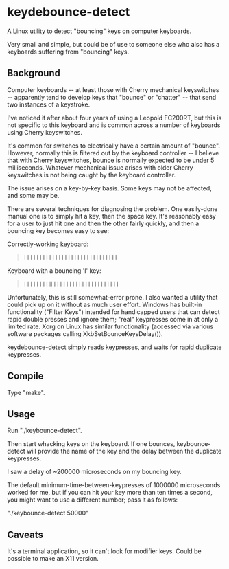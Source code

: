 # keydebounce-detect

A Linux utility to detect "bouncing" keys on computer keyboards.

Very small and simple, but could be of use to someone else who also has a keyboards suffering from "bouncing" keys.

## Background

Computer keyboards -- at least those with Cherry mechanical
keyswitches -- apparently tend to develop keys that "bounce" or
"chatter" -- that send two instances of a keystroke.

I've noticed it after about four years of using a Leopold FC200RT, but
this is not specific to this keyboard and is common across a number of
keyboards using Cherry keyswitches.

It's common for switches to electrically have a certain amount of
"bounce".  However, normally this is filtered out by the keyboard
controller -- I believe that with Cherry keyswitches, bounce is
normally expected to be under 5 milliseconds.  Whatever mechanical
issue arises with older Cherry keyswitches is not being caught by the
keyboard controller.

The issue arises on a key-by-key basis.  Some keys may not be
affected, and some may be.

There are several techniques for diagnosing the problem.  One
easily-done manual one is to simply hit a key, then the space key.
It's reasonably easy for a user to just hit one and then the other
fairly quickly, and then a bouncing key becomes easy to see:

Correctly-working keyboard:

> l l l l l l l l l l l l l l l l l l l l l l l l l l l l l l 

Keyboard with a bouncing 'l' key:

> l l l l l l l l ll l l l l l l l l l l l l l l l l l l l l l 

Unfortunately, this is still somewhat-error prone.  I also wanted a utility that could pick up on it without as much user effort.  Windows has built-in functionality ("Filter Keys") intended for handicapped users that can detect rapid double presses and ignore them; "real" keypresses come in at only a limited rate.  Xorg on Linux has similar functionality (accessed via various software packages calling XkbSetBounceKeysDelay()).

keydebounce-detect simply reads keypresses, and waits for rapid
duplicate keypresses.

## Compile

Type "make".

## Usage

Run "./keybounce-detect".

Then start whacking keys on the keyboard.  If one bounces, keybounce-detect will provide the name of the key and the delay between the duplicate keypresses.

I saw a delay of ~200000 microseconds on my bouncing key.

The default minimum-time-between-keypresses of 1000000 microseconds worked for me, but if you can hit your key more than ten times a second, you might want to use a different number; pass it as follows:

"./keybounce-detect 50000"

## Caveats

It's a terminal application, so it can't look for modifier keys.  Could be possible to make an X11 version.
